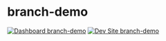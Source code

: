 # branch-demo

[![Dashboard branch-demo](https://img.shields.io/badge/dashboard-branch_demo-yellow.svg)](https://dashboard.pantheon.io/sites/4b4e8345-e401-482d-bbb0-5242a890e0d1#dev/code)
[![Dev Site branch-demo](https://img.shields.io/badge/site-branch_demo-blue.svg)](http://dev-branch-demo.pantheonsite.io/)
